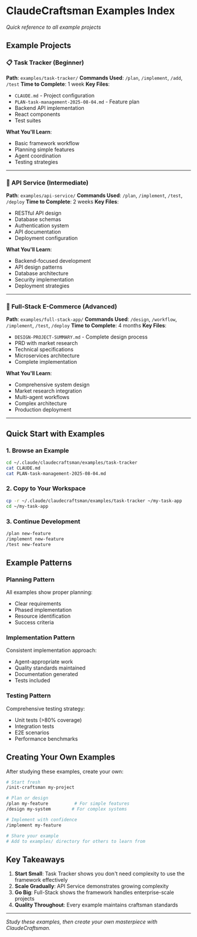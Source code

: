 # ClaudeCraftsman Examples Index
*Quick reference to all example projects*

## Example Projects

### 📋 Task Tracker (Beginner)
**Path**: `examples/task-tracker/`
**Commands Used**: `/plan`, `/implement`, `/add`, `/test`
**Time to Complete**: 1 week
**Key Files**:
- `CLAUDE.md` - Project configuration
- `PLAN-task-management-2025-08-04.md` - Feature plan
- Backend API implementation
- React components
- Test suites

**What You'll Learn**:
- Basic framework workflow
- Planning simple features
- Agent coordination
- Testing strategies

---

### 🔌 API Service (Intermediate)
**Path**: `examples/api-service/`
**Commands Used**: `/plan`, `/implement`, `/test`, `/deploy`
**Time to Complete**: 2 weeks
**Key Files**:
- RESTful API design
- Database schemas
- Authentication system
- API documentation
- Deployment configuration

**What You'll Learn**:
- Backend-focused development
- API design patterns
- Database architecture
- Security implementation
- Deployment strategies

---

### 🚀 Full-Stack E-Commerce (Advanced)
**Path**: `examples/full-stack-app/`
**Commands Used**: `/design`, `/workflow`, `/implement`, `/test`, `/deploy`
**Time to Complete**: 4 months
**Key Files**:
- `DESIGN-PROJECT-SUMMARY.md` - Complete design process
- PRD with market research
- Technical specifications
- Microservices architecture
- Complete implementation

**What You'll Learn**:
- Comprehensive system design
- Market research integration
- Multi-agent workflows
- Complex architecture
- Production deployment

---

## Quick Start with Examples

### 1. Browse an Example
```bash
cd ~/.claude/claudecraftsman/examples/task-tracker
cat CLAUDE.md
cat PLAN-task-management-2025-08-04.md
```

### 2. Copy to Your Workspace
```bash
cp -r ~/.claude/claudecraftsman/examples/task-tracker ~/my-task-app
cd ~/my-task-app
```

### 3. Continue Development
```bash
/plan new-feature
/implement new-feature
/test new-feature
```

## Example Patterns

### Planning Pattern
All examples show proper planning:
- Clear requirements
- Phased implementation
- Resource identification
- Success criteria

### Implementation Pattern
Consistent implementation approach:
- Agent-appropriate work
- Quality standards maintained
- Documentation generated
- Tests included

### Testing Pattern
Comprehensive testing strategy:
- Unit tests (>80% coverage)
- Integration tests
- E2E scenarios
- Performance benchmarks

## Creating Your Own Examples

After studying these examples, create your own:

```bash
# Start fresh
/init-craftsman my-project

# Plan or design
/plan my-feature          # For simple features
/design my-system        # For complex systems

# Implement with confidence
/implement my-feature

# Share your example
# Add to examples/ directory for others to learn from
```

## Key Takeaways

1. **Start Small**: Task Tracker shows you don't need complexity to use the framework effectively
2. **Scale Gradually**: API Service demonstrates growing complexity
3. **Go Big**: Full-Stack shows the framework handles enterprise-scale projects
4. **Quality Throughout**: Every example maintains craftsman standards

---

*Study these examples, then create your own masterpiece with ClaudeCraftsman.*
